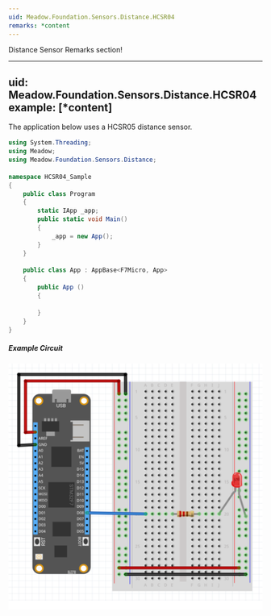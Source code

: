 ```yaml
---
uid: Meadow.Foundation.Sensors.Distance.HCSR04
remarks: *content
---
```


Distance Sensor Remarks section!

---
uid: Meadow.Foundation.Sensors.Distance.HCSR04
example: [*content]
---

The application below uses a HCSR05 distance sensor.

```csharp
using System.Threading;
using Meadow;
using Meadow.Foundation.Sensors.Distance;

namespace HCSR04_Sample
{
    public class Program
    {
        static IApp _app; 
        public static void Main()
        {
            _app = new App();
        }
    }
    
    public class App : AppBase<F7Micro, App>
    {
        public App ()
        {

        }
    }
}
```

##### Example Circuit

![](/API_Assets/Meadow.Foundation.Sensors.Distance.HCSR04/HCSR04.svg)